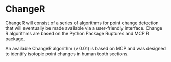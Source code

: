 # ChangeR

ChangeR will consist of a series of algorithms for point change detection that will eventually be made available via a user-friendly interface. Change R algorithms are based on the Python Package Ruptures and MCP R package.

An available ChangeR algorithm (v 0.01) is based on MCP and was designed to identify isotopic point changes in human tooth sections.
